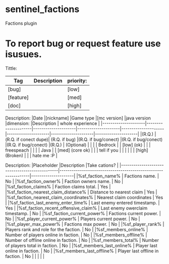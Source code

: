 # sentinel_factions
Factions plugin

# To report bug or request feature use isusues.

Tittle:

| Tag         | Description | priority:   |
|-------------|-------------|-------------|
| [bug]       |             | [low]       |
| [feature]   |             | [med]       |
| [doc]       |             | [high]      |

Description:
|Date                 |[nickname]           |Game type            |[mc version]         |java version         |dimension:           |Description          | whole experience    |
|---------------------|---------------------|---------------------|---------------------|---------------------|---------------------|---------------------|---------------------|
|(R.Q.)               |(R.Q. if conect dupe)| (R.Q. if bug)       |(R.Q. if bug/conect) |(R.Q. if bug/conect) |(R.Q. if bug/conect) |(R.Q.)               | (Optional)          |
|                     |                     | Bedrock             |                     | [low] (ok)          |                     |                     | freespeach          |
|                     |                     | Java                |                     | [med] (core ok)     |                     |                     | tell if you         |
|                     |                     |                     |                     | [high] (Broken)     |                     |                     | hate me :P          |



Description:
|Placeholder                                    |Description                                                    |Take cations?        |
|-----------------------------------------------|---------------------------------------------------------------|---------------------|
|%sf_faction_name%                              | Factions name.                                                | No                  |
|%sf_faction_owner%                             | Faction owners name.                                          | No                  |
|%sf_faction_claims%                            | Faction claims total.                                         | Yes                 |
|%sf_faction_nearest_claim_distance%            | Distance to nearest claim                                     | Yes                 |
|%sf_faction_nearest_claim_coordinates%         | Nearest claim coordinates                                     | Yes                 |
|%sf_faction_last_enemy_enter_time%             | Last enemy entered timestamp.                                 | Yes                 |
|%sf_faction_recent_offensive_claim%            | Last enemy owerclaim timestamp.                               | No                  |
|%sf_faction_current_power%                     | Factions current power.                                       | No                  |
|%sf_player_current_power%                      | Players current power.                                        | No                  |
|%sf_player_max_power%                          | Factions max power.                                           | No                  |
|%sf_player_rank%                               | Players rank and role for the faction.                        | No                  |
|%sf_members_online%                            | Number of players online in faction.                          | No                  |
|%sf_members_offline%                           | Number of offline online in faction.                          | No                  |
|%sf_members_total%                             | Number of players total in faction.                           | No                  |
|%sf_members_last_online%                       | Player last online in faction.                                | No                  |
|%sf_members_last_offline%                      | Player last offline in faction.                               | No                  |
|                                               |                                                               |                     |
